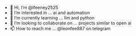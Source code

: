 - 👋 Hi, I’m @lfeeney2525
- 👀 I’m interested in ... ai and automation
- 🌱 I’m currently learning ... llm and python
- 💞️ I’m looking to collaborate on ... projects similar to open ai
- 📫 How to reach me ... @leonfee887 on telegram

<!---
lfeeney2525/lfeeney2525 is a ✨ special ✨ repository because its `README.md` (this file) appears on your GitHub profile.
You can click the Preview link to take a look at your changes.
--->
